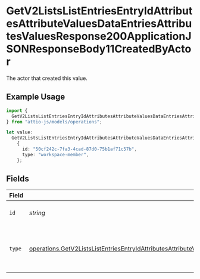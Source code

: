 # GetV2ListsListEntriesEntryIdAttributesAttributeValuesDataEntriesAttributesValuesResponse200ApplicationJSONResponseBody11CreatedByActor

The actor that created this value.

## Example Usage

```typescript
import {
  GetV2ListsListEntriesEntryIdAttributesAttributeValuesDataEntriesAttributesValuesResponse200ApplicationJSONResponseBody11CreatedByActor,
} from "attio-js/models/operations";

let value:
  GetV2ListsListEntriesEntryIdAttributesAttributeValuesDataEntriesAttributesValuesResponse200ApplicationJSONResponseBody11CreatedByActor =
    {
      id: "50cf242c-7fa3-4cad-87d0-75b1af71c57b",
      type: "workspace-member",
    };
```

## Fields

| Field                                                                                                                                                                                                                                                                                              | Type                                                                                                                                                                                                                                                                                               | Required                                                                                                                                                                                                                                                                                           | Description                                                                                                                                                                                                                                                                                        |
| -------------------------------------------------------------------------------------------------------------------------------------------------------------------------------------------------------------------------------------------------------------------------------------------------- | -------------------------------------------------------------------------------------------------------------------------------------------------------------------------------------------------------------------------------------------------------------------------------------------------- | -------------------------------------------------------------------------------------------------------------------------------------------------------------------------------------------------------------------------------------------------------------------------------------------------- | -------------------------------------------------------------------------------------------------------------------------------------------------------------------------------------------------------------------------------------------------------------------------------------------------- |
| `id`                                                                                                                                                                                                                                                                                               | *string*                                                                                                                                                                                                                                                                                           | :heavy_minus_sign:                                                                                                                                                                                                                                                                                 | An ID to identify the actor.                                                                                                                                                                                                                                                                       |
| `type`                                                                                                                                                                                                                                                                                             | [operations.GetV2ListsListEntriesEntryIdAttributesAttributeValuesDataEntriesAttributesValuesResponse200ApplicationJSONResponseBody11Type](../../models/operations/getv2listslistentriesentryidattributesattributevaluesdataentriesattributesvaluesresponse200applicationjsonresponsebody11type.md) | :heavy_minus_sign:                                                                                                                                                                                                                                                                                 | The type of actor. [Read more information on actor types here](/docs/actors).                                                                                                                                                                                                                      |